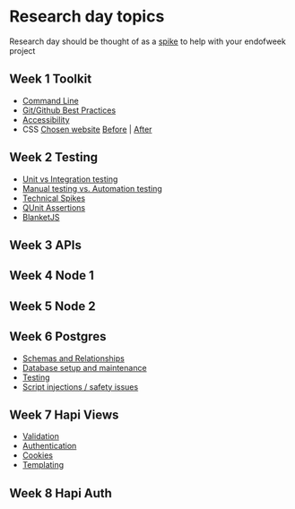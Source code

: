 # Research day topics

Research day should be thought of as a [spike](http://www.extremeprogramming.org/rules/spike.html) to help with your endofweek project

## Week 1 Toolkit

- [Command Line](nicelinkhere)
- [Git/Github Best Practices](nicelinkhere)
- [Accessibility](nicelinkhere)
- CSS [Chosen website](https://github.com/MohamedOmarii/accessibility)
  [Before](nicelinkhere) | [After](nicelinkhere)

## Week 2 Testing

- [Unit vs Integration testing](nicelinkhere)
- [Manual testing vs. Automation testing](nicelinkhere)
- [Technical Spikes](nicelinkhere)
- [QUnit Assertions](nicelinkhere)
- [BlanketJS](nicelinkhere)

## Week 3 APIs

## Week 4 Node 1

## Week 5 Node 2

## Week 6 Postgres
- [Schemas and Relationships](https://github.com/FACN1/research/blob/master/week-6/Schemas-and-relationships.md)
- [Database setup and maintenance](https://github.com/FACN1/research/blob/master/week-6/Schemas-and-relationships.md)
- [Testing](https://github.com/FACN1/research/blob/master/week-6/Testing.md)
- [Script injections / safety issues](https://github.com/FACN1/research/tree/master/week-6/script-sql-injection)

## Week 7 Hapi Views

- [Validation](https://github.com/FACN1/research/tree/master/week-7/validation)
- [Authentication](https://github.com/FACN1/research/tree/master/week-7/authentication)
- [Cookies]()
- [Templating](https://github.com/FACN1/research/tree/master/week-7/templating)

## Week 8 Hapi Auth
